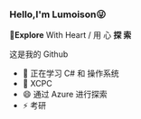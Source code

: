 ### Hello,I'm Lumoison😜

👦**Explore** With Heart / 用 心 **探 索**

这是我的 Github

- 🌱 正在学习 C# 和 操作系统
- 💬 XCPC
- 😄 通过 Azure 进行探索
- ⚡ 考研

